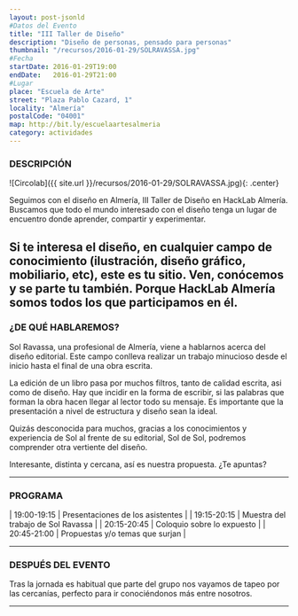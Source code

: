 ```yaml
---
layout: post-jsonld
#Datos del Evento
title: "III Taller de Diseño"
description: "Diseño de personas, pensado para personas"
thumbnail: "/recursos/2016-01-29/SOLRAVASSA.jpg"
#Fecha
startDate: 2016-01-29T19:00
endDate:   2016-01-29T21:00
#Lugar
place: "Escuela de Arte"
street: "Plaza Pablo Cazard, 1"
locality: "Almería"
postalCode: "04001"
map: http://bit.ly/escuelaartesalmeria
category: actividades
---
```


### DESCRIPCIÓN

![Circolab]({{ site.url }}/recursos/2016-01-29/SOLRAVASSA.jpg){: .center}

Seguimos con el diseño en Almería, III Taller de Diseño en HackLab Almería. Buscamos que todo el mundo 
interesado con el diseño tenga un lugar de encuentro donde aprender, compartir y experimentar.

Si te interesa el diseño, en cualquier campo de conocimiento (ilustración, diseño gráfico,
mobiliario, etc), este es tu sitio. Ven, conócemos y se parte tu también. Porque HackLab Almería
somos todos los que participamos en él.
---

### ¿DE QUÉ HABLAREMOS?

Sol Ravassa, una profesional de Almería, viene a hablarnos acerca del diseño editorial. Este campo
conlleva realizar un trabajo minucioso desde el inicio hasta el final de una obra escrita.

La edición de un libro pasa por muchos filtros, tanto de calidad escrita, asi como de diseño. Hay que 
incidir en la forma de escribir, si las palabras que forman la obra hacen llegar al lector todo su 
mensaje. Es importante que la presentación a nivel de estructura y diseño sean la ideal.

Quizás desconocida para muchos, gracias a los conocimientos y experiencia de Sol al frente de su 
editorial, Sol de Sol, podremos comprender otra vertiente del diseño. 

Interesante, distinta y cercana, así es nuestra propuesta. ¿Te apuntas?

---


### PROGRAMA


| 19:00-19:15   | Presentaciones de los asistentes  |
| 19:15-20:15   | Muestra del trabajo de Sol Ravassa |
| 20:15-20:45 	| Coloquio sobre lo expuesto |
| 20:45-21:00 	| Propuestas y/o temas que surjan |

---



### DESPUÉS DEL EVENTO

Tras la jornada es habitual que parte del grupo nos vayamos de tapeo por las cercanías, perfecto para ir conociéndonos más entre nosotros.

---
